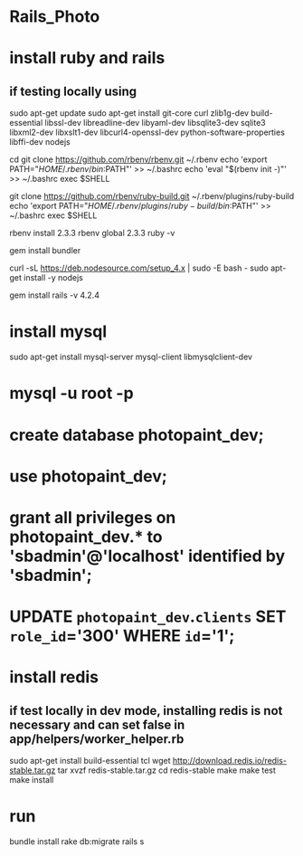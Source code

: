# Rails_Photo

# install ruby and rails
## if testing locally using 
sudo apt-get update
sudo apt-get install git-core curl zlib1g-dev build-essential libssl-dev libreadline-dev libyaml-dev libsqlite3-dev sqlite3 libxml2-dev libxslt1-dev libcurl4-openssl-dev python-software-properties libffi-dev nodejs

cd
git clone https://github.com/rbenv/rbenv.git ~/.rbenv
echo 'export PATH="$HOME/.rbenv/bin:$PATH"' >> ~/.bashrc
echo 'eval "$(rbenv init -)"' >> ~/.bashrc
exec $SHELL

git clone https://github.com/rbenv/ruby-build.git ~/.rbenv/plugins/ruby-build
echo 'export PATH="$HOME/.rbenv/plugins/ruby-build/bin:$PATH"' >> ~/.bashrc
exec $SHELL

rbenv install 2.3.3
rbenv global 2.3.3
ruby -v

gem install bundler

curl -sL https://deb.nodesource.com/setup_4.x | sudo -E bash -
sudo apt-get install -y nodejs

gem install rails -v 4.2.4

# install mysql
sudo apt-get install mysql-server mysql-client libmysqlclient-dev
# mysql -u root -p
# create database photopaint_dev;
# use photopaint_dev;
# grant all privileges on photopaint_dev.* to 'sbadmin'@'localhost' identified by 'sbadmin';
# UPDATE `photopaint_dev`.`clients` SET `role_id`='300' WHERE `id`='1';

# install redis
## if test locally in dev mode, installing redis is not necessary and can set false in app/helpers/worker_helper.rb
sudo apt-get install build-essential tcl
wget http://download.redis.io/redis-stable.tar.gz
tar xvzf redis-stable.tar.gz
cd redis-stable
make
make test
make install

# run
bundle install
rake db:migrate
rails s
